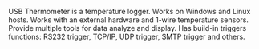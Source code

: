 USB Thermometer is a temperature logger. Works on Windows and Linux hosts. Works with an external hardware and 1-wire temperature sensors. Provide multiple tools for data analyze and display. Has build-in triggers functions: RS232 trigger, TCP/IP, UDP trigger, SMTP trigger and others.